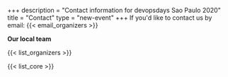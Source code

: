 +++
description = "Contact information for devopsdays Sao Paulo 2020"
title = "Contact"
type = "new-event"
+++
If you'd like to contact us by email: {{< email_organizers >}}

**Our local team**

{{< list_organizers >}}


{{< list_core >}}
